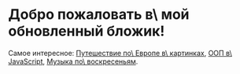 # Добро пожаловать в\ мой обновленный бложик!

Самое интересное: [Путешествие по\ Европе в\ картинках][eurotrip], [ООП в\ JavaScript][oopjs],
[Музыка по\ воскресеньям][sunday-music].

[eurotrip]: /post/eurotrip-2013/
[oopjs]: /post/oopjs-1/
[sunday-music]: /tag/%D0%BC%D1%83%D0%B7%D1%8B%D0%BA%D0%B0%20%D0%BF%D0%BE%20%D0%B2%D0%BE%D1%81%D0%BA%D1%80%D0%B5%D1%81%D0%B5%D0%BD%D1%8C%D1%8F%D0%BC/
